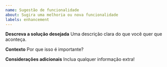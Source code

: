 ```yaml
---
name: Sugestão de funcionalidade
about: Sugira uma melhoria ou nova funcionalidade
labels: enhancement
---
```


**Descreva a solução desejada**
Uma descrição clara do que você quer que aconteça.

**Contexto**
Por que isso é importante?

**Considerações adicionais**
Inclua qualquer informação extra!
